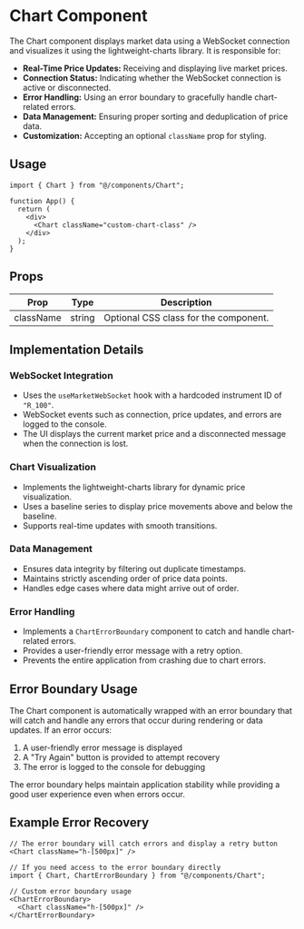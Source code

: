 # Chart Component

The Chart component displays market data using a WebSocket connection and visualizes it using the lightweight-charts library. It is responsible for:

- **Real-Time Price Updates:** Receiving and displaying live market prices.
- **Connection Status:** Indicating whether the WebSocket connection is active or disconnected.
- **Error Handling:** Using an error boundary to gracefully handle chart-related errors.
- **Data Management:** Ensuring proper sorting and deduplication of price data.
- **Customization:** Accepting an optional `className` prop for styling.

## Usage

```tsx
import { Chart } from "@/components/Chart";

function App() {
  return (
    <div>
      <Chart className="custom-chart-class" />
    </div>
  );
}
```

## Props

| Prop      | Type   | Description                           |
|-----------|--------|---------------------------------------|
| className | string | Optional CSS class for the component. |

## Implementation Details

### WebSocket Integration
- Uses the `useMarketWebSocket` hook with a hardcoded instrument ID of `"R_100"`.
- WebSocket events such as connection, price updates, and errors are logged to the console.
- The UI displays the current market price and a disconnected message when the connection is lost.

### Chart Visualization
- Implements the lightweight-charts library for dynamic price visualization.
- Uses a baseline series to display price movements above and below the baseline.
- Supports real-time updates with smooth transitions.

### Data Management
- Ensures data integrity by filtering out duplicate timestamps.
- Maintains strictly ascending order of price data points.
- Handles edge cases where data might arrive out of order.

### Error Handling
- Implements a `ChartErrorBoundary` component to catch and handle chart-related errors.
- Provides a user-friendly error message with a retry option.
- Prevents the entire application from crashing due to chart errors.

## Error Boundary Usage

The Chart component is automatically wrapped with an error boundary that will catch and handle any errors that occur during rendering or data updates. If an error occurs:

1. A user-friendly error message is displayed
2. A "Try Again" button is provided to attempt recovery
3. The error is logged to the console for debugging

The error boundary helps maintain application stability while providing a good user experience even when errors occur.

## Example Error Recovery

```tsx
// The error boundary will catch errors and display a retry button
<Chart className="h-[500px]" />

// If you need access to the error boundary directly
import { Chart, ChartErrorBoundary } from "@/components/Chart";

// Custom error boundary usage
<ChartErrorBoundary>
  <Chart className="h-[500px]" />
</ChartErrorBoundary>
